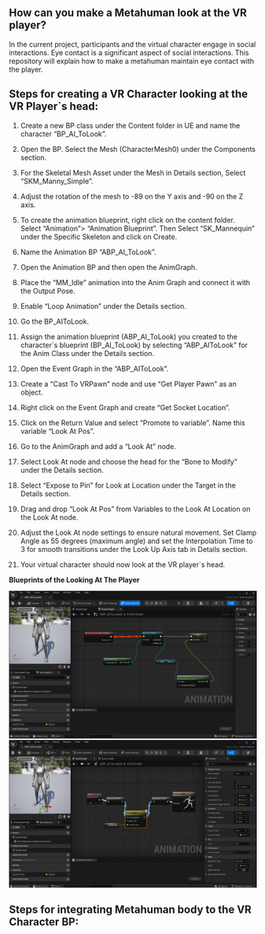 ## How can you make a Metahuman look at the VR player? ##
   
In the current project, participants and the virtual character engage in social interactions. Eye contact is a significant aspect of social interactions. This repository will explain how to make a metahuman maintain eye contact with the player.
   
## Steps for creating a VR Character looking at the VR Player`s head: ##
  
1.	Create a new BP class under the Content folder in UE and name the character “BP_AI_ToLook”.
   
2.	Open the BP. Select the Mesh (CharacterMesh0) under the Components section. 
   
3.	For the Skeletal Mesh Asset under the Mesh in Details section, Select “SKM_Manny_Simple”. 
   
4.	Adjust the rotation of the mesh to -89 on the Y axis and -90 on the Z axis. 
   
5.	To create the animation blueprint, right click on the content folder. Select “Animation”> “Animation Blueprint”. Then Select “SK_Mannequin” under the Specific Skeleton and click on Create.
   
6.	Name the Animation BP  “ABP_AI_ToLook”.
   
7.	Open the Animation BP and then open the AnimGraph.
   
8.	Place the “MM_Idle” animation into the Anim Graph and connect it with the Output Pose. 
   
9.	Enable “Loop Animation” under the Details section.
    
10.	Go the BP_AIToLook. 
   
11.	Assign the animation blueprint (ABP_AI_ToLook) you created to the character`s blueprint (BP_AI_ToLook) by selecting “ABP_AIToLook” for the Anim Class under the Details section.
   
12.	Open the Event Graph in the “ABP_AIToLook”.
   
13.	Create a “Cast To VRPawn” node and use “Get Player Pawn” as an object. 
   
14.	Right click on the Event Graph and create “Get Socket Location”.
    
15.	Click on the Return Value and select “Promote to variable”. Name this variable “Look At Pos”. 
   
16.	Go to the AnimGraph and add a “Look At” node. 
   
17.	Select Look At node and choose the head for the “Bone to Modify” under the Details section. 
   
18.	Select “Expose to Pin” for Look at Location under the Target in the Details section.  
   
19.	Drag and drop “Look At Pos” from Variables to the Look At Location on the Look At node.
   
20.	Adjust the Look At node settings to ensure natural movement. Set Clamp Angle as 55 degrees (maximum angle) and set the Interpolation Time to 3 for smooth transitions under the Look Up Axis tab in Details section.
   
21.	Your virtual character should now look at the VR player`s head. 
   
**Blueprints of the Looking At The Player**
  
<img src="./images/ABP_EventGraph.png" alt="ABP_EventGraph" width="800"/> 
   
<img src="./images/ABP_AnimGraph.png" alt="ABP_AnimGraph" width="800"/> 
   
## Steps for integrating Metahuman body to the VR Character BP: ##

